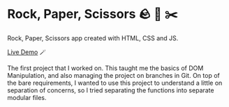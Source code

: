 # Rock, Paper, Scissors 🪨 📄 ✂️

Rock, Paper, Scissors app created with HTML, CSS and JS.

[Live Demo](https://felixtanhm.github.io/odin-rockpaperscissors) 🪄

The first project that I worked on. This taught me the basics of DOM Manipulation, and also managing the project on branches in Git. On top of the bare requirements, I wanted to use this project to understand a little on separation of concerns, so I tried separating the functions into separate modular files. 
